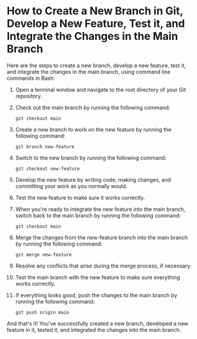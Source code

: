 # How to Create a New Branch in Git, Develop a New Feature, Test it, and Integrate the Changes in the Main Branch

Here are the steps to create a new branch, develop a new feature, test it, and integrate the changes in the main branch, using command line commands in Bash:

1. Open a terminal window and navigate to the root directory of your Git repository.

2. Check out the main branch by running the following command:
    ```
    git checkout main
    ```

3. Create a new branch to work on the new feature by running the following command:
    ```
    git branch new-feature
    ```

4. Switch to the new branch by running the following command:
    ```
    git checkout new-feature
    ```

5. Develop the new feature by writing code, making changes, and committing your work as you normally would.

6. Test the new feature to make sure it works correctly.

7. When you're ready to integrate the new feature into the main branch, switch back to the main branch by running the following command:
    ```
    git checkout main
    ```

8. Merge the changes from the new-feature branch into the main branch by running the following command:
    ```
    git merge new-feature
    ```

9. Resolve any conflicts that arise during the merge process, if necessary.

10. Test the main branch with the new feature to make sure everything works correctly.

11. If everything looks good, push the changes to the main branch by running the following command:
    ```
    git push origin main
    ```

And that's it! You've successfully created a new branch, developed a new feature in it, tested it, and integrated the changes into the main branch.

